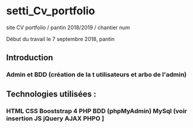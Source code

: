 # setti_Cv_portfolio 
site CV portfolio / pantin 2018/2019 / chantier num 

Début du travail le 7 septembre 2018, pantin

## Introduction 
### Admin et BDD (création de la t utilisateurs et arbo de l'admin)

## Technologies utilisées :
### HTML CSS Booststrap 4 PHP BDD (phpMyAdmin) MySql (voir insertion JS jQuery AJAX PHPO ]

